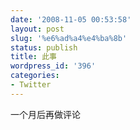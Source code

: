 ```yaml
---
date: '2008-11-05 00:53:58'
layout: post
slug: '%e6%ad%a4%e4%ba%8b'
status: publish
title: 此事
wordpress_id: '396'
categories:
- Twitter
---
```


一个月后再做评论
